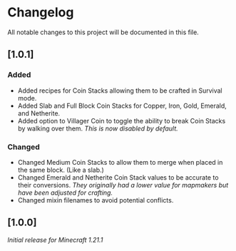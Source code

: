# Changelog

All notable changes to this project will be documented in this file.

## [1.0.1]

### Added

- Added recipes for Coin Stacks allowing them to be crafted in Survival mode.
- Added Slab and Full Block Coin Stacks for Copper, Iron, Gold, Emerald, and Netherite.
- Added option to Villager Coin to toggle the ability to break Coin Stacks by walking over them. 
_This is now disabled by default._

### Changed

- Changed Medium Coin Stacks to allow them to merge when placed in the same block. (Like a slab.)
- Changed Emerald and Netherite Coin Stack values to be accurate to their conversions. 
_They originally had a lower value for mapmakers but have been adjusted for crafting._
- Changed mixin filenames to avoid potential conflicts.

## [1.0.0]

_Initial release for Minecraft 1.21.1_